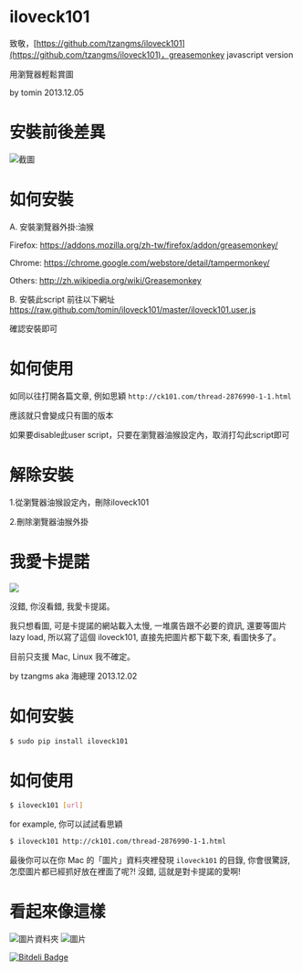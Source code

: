 # iloveck101

致敬，[https://github.com/tzangms/iloveck101](https://github.com/tzangms/iloveck101)，greasemonkey javascript version

用瀏覽器輕鬆賞圖

by tomin 2013.12.05

安裝前後差異
==========

![截圖](https://raw.github.com/tomin/iloveck101/master/docs/diff.png) 

如何安裝
==========

A. 安裝瀏覽器外掛:油猴

Firefox: 
https://addons.mozilla.org/zh-tw/firefox/addon/greasemonkey/

Chrome:
https://chrome.google.com/webstore/detail/tampermonkey/

Others:
http://zh.wikipedia.org/wiki/Greasemonkey

B. 安裝此script
前往以下網址
https://raw.github.com/tomin/iloveck101/master/iloveck101.user.js

確認安裝即可
 

如何使用
===========

如同以往打開各篇文章, 例如思穎 `http://ck101.com/thread-2876990-1-1.html`
 
應該就只會變成只有圖的版本 

如果要disable此user script，只要在瀏覽器油猴設定內，取消打勾此script即可


解除安裝
==========

1.從瀏覽器油猴設定內，刪除iloveck101

2.刪除瀏覽器油猴外掛


我愛卡提諾
==========

![](https://badge.fury.io/py/iloveck101.png)

沒錯, 你沒看錯, 我愛卡提諾。

我只想看圖, 可是卡提諾的網站載入太慢, 一堆廣告跟不必要的資訊, 還要等圖片 lazy load, 所以寫了這個 iloveck101, 直接先把圖片都下載下來, 看圖快多了。

目前只支援 Mac, Linux 我不確定。

by tzangms aka 海總理 2013.12.02



如何安裝
==========

```bash
$ sudo pip install iloveck101
```


如何使用
===========

```bash
$ iloveck101 [url]

```

for example, 你可以試試看思穎

```bash
$ iloveck101 http://ck101.com/thread-2876990-1-1.html
```

最後你可以在你 Mac 的「圖片」資料夾裡發現 `iloveck101` 的目錄, 你會很驚訝, 怎麼圖片都已經抓好放在裡面了呢?! 
沒錯, 這就是對卡提諾的愛啊!


看起來像這樣
==============

![圖片資料夾](https://raw.github.com/tzangms/iloveck101/master/docs/images1.png) 
![圖片](https://raw.github.com/tzangms/iloveck101/master/docs/images2.png) 


[![Bitdeli Badge](https://d2weczhvl823v0.cloudfront.net/tzangms/iloveck101/trend.png)](https://bitdeli.com/free "Bitdeli Badge")

